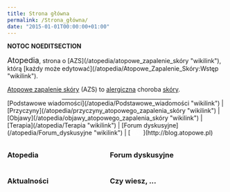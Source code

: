 ```yaml
---
title: Strona główna
permalink: /Strona_główna/
date: "2015-01-01T00:00:00+01:00"
---
```


__NOTOC__ __NOEDITSECTION__

<div class="header1" style="margin-bottom:10px;">
<span style="font-size: 1.25em;"> Atopedia</span>, strona o [AZS](/atopedia/atopowe_zapalenie_skóry "wikilink"), którą [każdy może edytować](/atopedia/Atopowe_Zapalenie_Skóry:Wstęp "wikilink").

[Atopowe zapalenie skóry](/atopedia/Atopowe_zapalenie_skóry "wikilink") (AZS) to [alergiczna](/atopedia/alergia "wikilink") choroba [skóry](/atopedia/skóra "wikilink").

<hr style="width:50%; color:#70a0f5; margin:auto;" />
[Podstawowe wiadomości](/atopedia/Podstawowe_wiadomości "wikilink") | [Przyczyny](/atopedia/przyczyny_atopowego_zapalenia_skóry "wikilink") | [Objawy](/atopedia/objawy_atopowego_zapalenia_skóry "wikilink") | [Terapia](/atopedia/Terapia "wikilink") | [Forum dyskusyjne](/atopedia/Forum_dyskusyjne "wikilink") | [<span style="color:white; text-decoration: underline; ">Blog</span>](http://blog.atopowe.pl)

</div>
<div class="header2" style="float:left; width:47%;">
<div>
</div>
<h3>
Atopedia

</h3>
<div style="margin: 3px;">

</div>
</div>
<div class="header2" style="float:left; width:47%;">
<div>
</div>
<h3>
Forum dyskusyjne

</h3>
<div style="margin: 3px;">
</div>
</div>
<div style="clear:both">
</div>
<div class="header2" style="float:left; width: 47%;">
<div>
</div>
<h3>
Aktualności

</h3>
<div style="margin: 3px;">
</div>
</div>
<div class="header2" style="float:left; width: 47%;">
<div>
</div>
<h3>
Czy wiesz, ...

</h3>
<div style="margin: 3px;">
</div>
</div>
